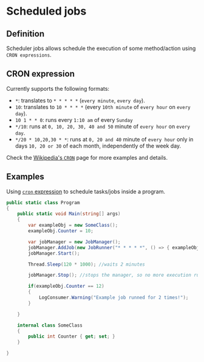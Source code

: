 # Scheduled jobs

## Definition

Scheduler jobs allows schedule the execution of some method/action using `CRON expressions`.

## CRON expression

Currently supports the following formats:

- `*`: translates to `* * * * *` (`every minute`, `every day`).
- `10`: translates to `10 * * * *` (every `10th minute` of `every hour` on `every day`).
- `10 1 * * 0`: runs every `1:10 am` of every `Sunday`
- `*/10`: runs at `0, 10, 20, 30, 40 and 50` minute of `every hour` on `every day`.
- `*/20 * 10,20,30 * *`: runs at `0, 20 and 40` minute of `every hour` only in days `10, 20 or 30` of each month, independently of the week day. 


Check the [Wikipedia's `CRON`](https://en.wikipedia.org/wiki/Cron) page for more examples and details.

## Examples

Using [`cron` expression](https://en.wikipedia.org/wiki/Cron) to schedule tasks/jobs inside a program.

```cs
public static class Program
{
    public static void Main(string[] args)
    {
        var exampleObj = new SomeClass();
        exampleObj.Counter = 10;

        var jobManager = new JobManager();
        jobManager.AddJob(new JobRunner("* * * * *", () => { exampleObj.Counter++; }));
        jobManager.Start();

        Thread.Sleep(120 * 1000); //waits 2 minutes

        jobManager.Stop(); //stops the manager, so no more execution runs.

        if(exampleObj.Counter == 12)
        {
            LogConsumer.Warning("Example job runned for 2 times!");
        }

    }

    internal class SomeClass 
    {
        public int Counter { get; set; } 
    }

}

```